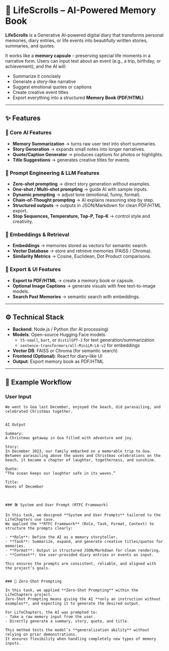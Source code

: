 # 📖 LifeScrolls – AI-Powered Memory Book

**LifeScrolls** is a Generative AI-powered digital diary that transforms personal memories, diary entries, or life events into beautifully written stories, summaries, and quotes.  

It works like a **memory capsule** – preserving special life moments in a narrative form. Users can input text about an event (e.g., a trip, birthday, or achievement), and the AI will:  

- Summarize it concisely  
- Generate a story-like narrative  
- Suggest emotional quotes or captions  
- Create creative event titles  
- Export everything into a structured **Memory Book (PDF/HTML)**  

---

## ✨ Features

### 🔹 Core AI Features
- **Memory Summarization** → turns raw user text into short summaries.  
- **Story Generation** → expands small notes into longer narratives.  
- **Quote/Caption Generator** → produces captions for photos or highlights.  
- **Title Suggestions** → generates creative titles for events.  

### 🔹 Prompt Engineering & LLM Features
- **Zero-shot prompting** → direct story generation without examples.  
- **One-shot / Multi-shot prompting** → guide AI with sample inputs.  
- **Dynamic prompting** → adjust tone (emotional, funny, formal).  
- **Chain-of-Thought prompting** → AI explains reasoning step by step.  
- **Structured outputs** → outputs in JSON/Markdown for clean PDF/HTML export.  
- **Stop Sequences, Temperature, Top-P, Top-K** → control style and creativity.  

### 🔹 Embeddings & Retrieval
- **Embeddings** → memories stored as vectors for semantic search.  
- **Vector Database** → store and retrieve memories (FAISS / Chroma).  
- **Similarity Metrics** → Cosine, Euclidean, Dot Product comparisons.  

### 🔹 Export & UI Features
- **Export to PDF/HTML** → create a memory book or capsule.  
- **Optional Image Captions** → generate visuals with free text-to-image models.  
- **Search Past Memories** → semantic search with embeddings.  

---

## ⚙️ Technical Stack

- **Backend**: Node.js / Python (for AI processing)  
- **Models**: Open-source Hugging Face models  
  - `t5-small`, `bart`, or `distilGPT-2` for text generation/summarization  
  - `sentence-transformers/all-MiniLM-L6-v2` for embeddings  
- **Vector DB**: FAISS or Chroma (for semantic search)  
- **Frontend (Optional)**: React for diary-like UI  
- **Output**: Export memory book as PDF/HTML  

---

## 📌 Example Workflow

### User Input
```text
We went to Goa last December, enjoyed the beach, did parasailing, and celebrated Christmas together.


AI Output

Summary:
A Christmas getaway in Goa filled with adventure and joy.

Story:
In December 2023, our family embarked on a memorable trip to Goa. Between parasailing above the waves and Christmas celebrations on the beach, it became a chapter of laughter, togetherness, and sunshine.

Quote:
“The ocean keeps our laughter safe in its waves.”

Title:
Waves of December



### 🛠️ System and User Prompt (RTFC Framework)

In this task, we designed **System and User Prompts** tailored to the LifeChapters use case.  
We applied the **RTFC Framework** (Role, Task, Format, Context) to structure the prompts clearly:  

- **Role**: Define the AI as a memory storyteller.  
- **Task**: Summarize, expand, and generate creative titles/quotes for memories.  
- **Format**: Output in structured JSON/Markdown for clean rendering.  
- **Context**: Use user-provided diary entries or events as input.  

This ensures the prompts are consistent, reliable, and aligned with the project’s goals.


### 🎯 Zero-Shot Prompting

In this task, we applied **Zero-Shot Prompting** within the LifeChapters project.  
Zero-Shot Prompting means giving the AI **only an instruction without examples**, and expecting it to generate the desired output.  

For LifeChapters, the AI was prompted to:  
- Take a raw memory input from the user.  
- Directly generate a summary, story, quote, and title.  

This method tests the model’s **generalization ability** without relying on prior demonstrations.  
It ensures flexibility when handling completely new types of memory inputs.
